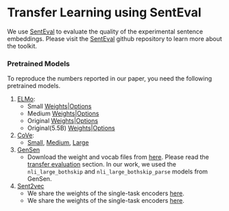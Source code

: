 # Transfer Learning using SentEval

We use [SentEval](https://github.com/facebookresearch/SentEval) to evaluate the quality of the experimental sentence embeddings. Please visit the [SentEval](https://github.com/facebookresearch/SentEval) github repository to learn more about the toolkit.

### Pretrained Models

To reproduce the numbers reported in our paper, you need the following pretrained models.

1. [ELMo](https://allennlp.org/elmo): 
      - Small [Weights](https://s3-us-west-2.amazonaws.com/allennlp/models/elmo/2x1024_128_2048cnn_1xhighway/elmo_2x1024_128_2048cnn_1xhighway_weights.hdf5)|[Options](https://s3-us-west-2.amazonaws.com/allennlp/models/elmo/2x1024_128_2048cnn_1xhighway/elmo_2x1024_128_2048cnn_1xhighway_options.json)
      - Medium [Weights](https://s3-us-west-2.amazonaws.com/allennlp/models/elmo/2x2048_256_2048cnn_1xhighway/elmo_2x2048_256_2048cnn_1xhighway_weights.hdf5)|[Options](https://s3-us-west-2.amazonaws.com/allennlp/models/elmo/2x2048_256_2048cnn_1xhighway/elmo_2x2048_256_2048cnn_1xhighway_options.json)
      - Original [Weights](https://s3-us-west-2.amazonaws.com/allennlp/models/elmo/2x4096_512_2048cnn_2xhighway/elmo_2x4096_512_2048cnn_2xhighway_weights.hdf5)|[Options](https://s3-us-west-2.amazonaws.com/allennlp/models/elmo/2x4096_512_2048cnn_2xhighway/elmo_2x4096_512_2048cnn_2xhighway_options.json)
      - Original(5.5B) [Weights](https://s3-us-west-2.amazonaws.com/allennlp/models/elmo/2x4096_512_2048cnn_2xhighway_5.5B/elmo_2x4096_512_2048cnn_2xhighway_5.5B_weights.hdf5)|[Options](https://s3-us-west-2.amazonaws.com/allennlp/models/elmo/2x4096_512_2048cnn_2xhighway_5.5B/elmo_2x4096_512_2048cnn_2xhighway_5.5B_options.json)
2. [CoVe](https://github.com/salesforce/cove):
      - [Small](https://drive.google.com/open?id=1oKhZRN2SbZTbU4l-dkldR4Vc6Somce2w), [Medium](https://drive.google.com/open?id=1wOr6LQhw1bv-M841d9bGZAT397hJwAWm), [Large](https://drive.google.com/file/d/1SCDBAmvUXO0iPXGDFP2dtMgtjEj66uw7/view?usp=sharing)
3. [GenSen](https://github.com/Maluuba/gensen)
      - Download the weight and vocab files from [here](https://github.com/Maluuba/gensen/blob/master/data/models/download_models.sh). Please read the [transfer evaluation](https://github.com/Maluuba/gensen#transfer-learning-evaluations) section. In our work, we used the `nli_large_bothskip` and `nli_large_bothskip_parse` models from GenSen.
4. [Sent2vec](https://github.com/wasiahmad/universal_sentence_encoder)
      - We share the weights of the single-task encoders [here](https://drive.google.com/open?id=19aOTqOY-BrOBP_if-7rQhCfpyqIUjW1-).
      - We share the weights of the single-task encoders [here](https://drive.google.com/open?id=11qXHLZnhbuLw4caAi4-KyyoZ5InNxE7-).
